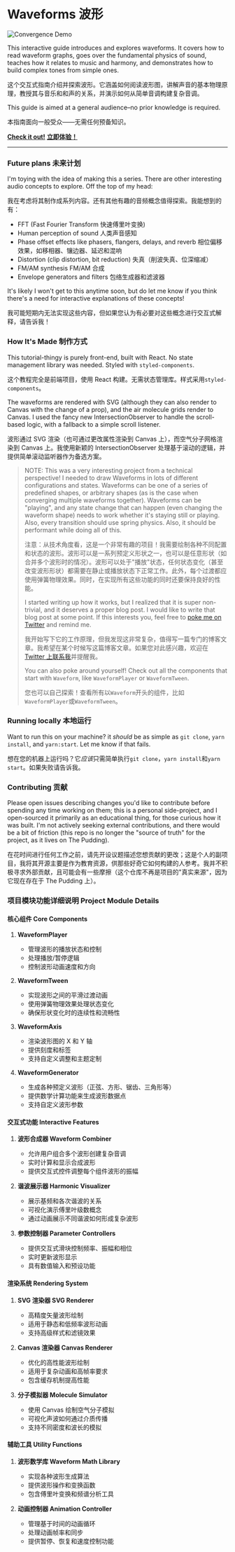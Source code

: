 # Waveforms 波形

![Convergence Demo](demo.gif)

This interactive guide introduces and explores waveforms. It covers how to read waveform graphs, goes over the fundamental physics of sound, teaches how it relates to music and harmony, and demonstrates how to build complex tones from simple ones.

这个交互式指南介绍并探索波形。它涵盖如何阅读波形图，讲解声音的基本物理原理，教授其与音乐和和声的关系，并演示如何从简单音调构建复杂音调。

This guide is aimed at a general audience–no prior knowledge is required.

本指南面向一般受众——无需任何预备知识。

[**Check it out!**](https://waveforms.surge.sh)
[**立即体验！**](https://waveforms.surge.sh)

---

### Future plans 未来计划

I'm toying with the idea of making this a series. There are other interesting audio concepts to explore. Off the top of my head:

我在考虑将其制作成系列内容。还有其他有趣的音频概念值得探索。我能想到的有：

- FFT (Fast Fourier Transform 快速傅里叶变换)
- Human perception of sound 人类声音感知
- Phase offset effects like phasers, flangers, delays, and reverb 相位偏移效果，如移相器、镶边器、延迟和混响
- Distortion (clip distortion, bit reduction) 失真（削波失真、位深缩减）
- FM/AM synthesis FM/AM 合成
- Envelope generators and filters 包络生成器和滤波器

It's likely I won't get to this anytime soon, but do let me know if you think there's a need for interactive explanations of these concepts!

我可能短期内无法实现这些内容，但如果您认为有必要对这些概念进行交互式解释，请告诉我！

### How It's Made 制作方式

This tutorial-thingy is purely front-end, built with React. No state management library was needed. Styled with `styled-components`.

这个教程完全是前端项目，使用 React 构建。无需状态管理库。样式采用`styled-components`。

The waveforms are rendered with SVG (although they can also render to Canvas with the change of a prop), and the air molecule grids render to Canvas. I used the fancy new IntersectionObserver to handle the scroll-based logic, with a fallback to a simple scroll listener.

波形通过 SVG 渲染（也可通过更改属性渲染到 Canvas 上），而空气分子网格渲染到 Canvas 上。我使用新颖的 IntersectionObserver 处理基于滚动的逻辑，并提供简单滚动监听器作为备选方案。

> NOTE: This was a very interesting project from a technical perspective! I needed to draw Waveforms in lots of different configurations and states. Waveforms can be one of a series of predefined shapes, or arbitrary shapes (as is the case when converging multiple waveforms together). Waveforms can be "playing", and any state change that can happen (even changing the waveform shape) needs to work whether it's staying still or playing. Also, every transition should use spring physics. Also, it should be performant while doing all of this.
>
> 注意：从技术角度看，这是一个非常有趣的项目！我需要绘制各种不同配置和状态的波形。波形可以是一系列预定义形状之一，也可以是任意形状（如合并多个波形时的情况）。波形可以处于"播放"状态，任何状态变化（甚至改变波形形状）都需要在静止或播放状态下正常工作。此外，每个过渡都应使用弹簧物理效果。同时，在实现所有这些功能的同时还要保持良好的性能。
>
> I started writing up how it works, but I realized that it is super non-trivial, and it deserves a proper blog post. I would like to write that blog post at some point. If this interests you, feel free to [poke me on Twitter](https://twitter.com/JoshWComeau) and remind me.
>
> 我开始写下它的工作原理，但我发现这非常复杂，值得写一篇专门的博客文章。我希望在某个时候写这篇博客文章。如果您对此感兴趣，欢迎在[Twitter 上联系我](https://twitter.com/JoshWComeau)并提醒我。
>
> You can also poke around yourself! Check out all the components that start with `Waveform`, like `WaveformPlayer` or `WaveformTween`.
>
> 您也可以自己探索！查看所有以`Waveform`开头的组件，比如`WaveformPlayer`或`WaveformTween`。

### Running locally 本地运行

Want to run this on your machine? it _should_ be as simple as `git clone`, `yarn install`, and `yarn:start`. Let me know if that fails.

想在您的机器上运行吗？它*应该*只需简单执行`git clone`，`yarn install`和`yarn start`。如果失败请告诉我。

### Contributing 贡献

Please open issues describing changes you'd like to contribute before spending any time working on them; this is a personal side-project, and I open-sourced it primarily as an educational thing, for those curious how it was built. I'm not actively seeking external contributions, and there would be a bit of friction (this repo is no longer the "source of truth" for the project, as it lives on The Pudding).

在花时间进行任何工作之前，请先开设议题描述您想贡献的更改；这是个人的副项目，我将其开源主要是作为教育资源，供那些好奇它如何构建的人参考。我并不积极寻求外部贡献，且可能会有一些摩擦（这个仓库不再是项目的"真实来源"，因为它现在存在于 The Pudding 上）。

### 项目模块功能详细说明 Project Module Details

#### 核心组件 Core Components

1. **WaveformPlayer**

   - 管理波形的播放状态和控制
   - 处理播放/暂停逻辑
   - 控制波形动画速度和方向

2. **WaveformTween**

   - 实现波形之间的平滑过渡动画
   - 使用弹簧物理效果处理状态变化
   - 确保形状变化时的连续性和流畅性

3. **WaveformAxis**

   - 渲染波形图的 X 和 Y 轴
   - 提供刻度和标签
   - 支持自定义调整和主题定制

4. **WaveformGenerator**
   - 生成各种预定义波形（正弦、方形、锯齿、三角形等）
   - 提供数学计算功能来生成波形数据点
   - 支持自定义波形参数

#### 交互式功能 Interactive Features

1. **波形合成器 Waveform Combiner**

   - 允许用户组合多个波形创建复杂音调
   - 实时计算和显示合成波形
   - 提供交互式控件调整每个组件波形的振幅

2. **谐波展示器 Harmonic Visualizer**

   - 展示基频和各次谐波的关系
   - 可视化演示傅里叶级数概念
   - 通过动画展示不同谐波如何形成复杂波形

3. **参数控制器 Parameter Controllers**
   - 提供交互式滑块控制频率、振幅和相位
   - 实时更新波形显示
   - 具有数值输入和预设功能

#### 渲染系统 Rendering System

1. **SVG 渲染器 SVG Renderer**

   - 高精度矢量波形绘制
   - 适用于静态和低频率波形动画
   - 支持高级样式和滤镜效果

2. **Canvas 渲染器 Canvas Renderer**

   - 优化的高性能波形绘制
   - 适用于复杂动画和高帧率要求
   - 包含缓存机制提高性能

3. **分子模拟器 Molecule Simulator**
   - 使用 Canvas 绘制空气分子模拟
   - 可视化声波如何通过介质传播
   - 支持不同密度和波长的模拟

#### 辅助工具 Utility Functions

1. **波形数学库 Waveform Math Library**

   - 实现各种波形生成算法
   - 提供波形操作和变换函数
   - 包含傅里叶变换和频谱分析工具

2. **动画控制器 Animation Controller**
   - 管理基于时间的动画循环
   - 处理动画帧率和同步
   - 提供暂停、恢复和速度控制功能
